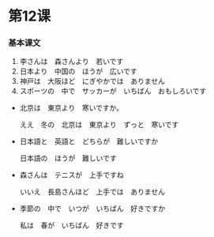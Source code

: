 # 第12课

### 基本课文

1. 李さんは　森さんより　若いです
2. 日本より　中国の　ほうが　広いです
3. 神戸は　大阪ほど　にぎやかでは　ありません
4. スポーツの　中で　サッカーが　いちばん　おもしろいです

- 北京は　東京より　寒いですか。

  ええ　冬の　北京は　東京より　ずっと　寒いです

- 日本語と　英語と　どちらが　難しいですか

  日本語の　ほうが　難しいです

- 森さんは　テニスが　上手ですね

  いいえ　長島さんほど　上手では　ありません

- 季節の　中で　いつが　いちばん　好きですか

  私は　春が　いちばん　好きです

  